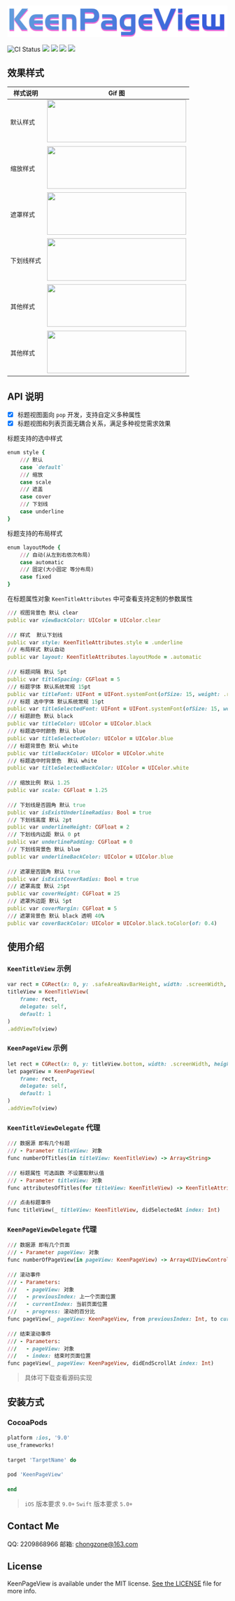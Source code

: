 ![KeenPageView](https://raw.githubusercontent.com/chongzone/KeenPageView/master/Resources/KeenPageViewLogo.png)

![CI Status](https://img.shields.io/travis/chongzone/KeenPageView.svg?style=flat)
![](https://img.shields.io/badge/swift-5.0%2B-orange.svg?style=flat)
![](https://img.shields.io/badge/pod-v1.0.2-brightgreen.svg?style=flat)
![](https://img.shields.io/badge/platform-iOS9.0%2B-orange.svg?style=flat)
![](https://img.shields.io/badge/license-MIT-blue.svg)

## 效果样式 

样式说明 | Gif 图 |
----|------|
默认样式 |  <img src="https://raw.githubusercontent.com/chongzone/KeenPageView/master/Resources/Keenpage_01.gif" width="318" height="97"> |
缩放样式 |  <img src="https://raw.githubusercontent.com/chongzone/KeenPageView/master/Resources/Keenpage_02.gif" width="318" height="97"> |
遮罩样式 |  <img src="https://raw.githubusercontent.com/chongzone/KeenPageView/master/Resources/Keenpage_03.gif" width="318" height="97"> |
下划线样式 |  <img src="https://raw.githubusercontent.com/chongzone/KeenPageView/master/Resources/Keenpage_04.gif" width="318" height="97"> |
其他样式 |  <img src="https://raw.githubusercontent.com/chongzone/KeenPageView/master/Resources/Keenpage_05.gif" width="318" height="97"> |
其他样式 |  <img src="https://raw.githubusercontent.com/chongzone/KeenPageView/master/Resources/Keenpage_06.gif" width="318" height="97"> |

## API 说明

- [x] 标题视图面向 `pop` 开发，支持自定义多种属性
- [x] 标题视图和列表页面无耦合关系，满足多种视觉需求效果 

标题支持的选中样式
```ruby
enum style {
    /// 默认
    case `default`
    /// 缩放
    case scale
    /// 遮盖
    case cover
    /// 下划线
    case underline
}
```

标题支持的布局样式
```ruby
enum layoutMode {
    /// 自动(从左到右依次布局)
    case automatic
    /// 固定(大小固定 等分布局)
    case fixed
}
```

在标题属性对象 `KeenTitleAttributes` 中可查看支持定制的参数属性
```ruby
/// 视图背景色 默认 clear
public var viewBackColor: UIColor = UIColor.clear

/// 样式  默认下划线
public var style: KeenTitleAttributes.style = .underline
/// 布局样式 默认自动
public var layout: KeenTitleAttributes.layoutMode = .automatic

/// 标题间隔 默认 5pt
public var titleSpacing: CGFloat = 5
/// 标题字体 默认系统常规 15pt
public var titleFont: UIFont = UIFont.systemFont(ofSize: 15, weight: .regular)
/// 标题 选中字体 默认系统常规 15pt
public var titleSelectedFont: UIFont = UIFont.systemFont(ofSize: 15, weight: .regular)
/// 标题颜色 默认 black
public var titleColor: UIColor = UIColor.black
/// 标题选中时颜色 默认 blue
public var titleSelectedColor: UIColor = UIColor.blue
/// 标题背景色 默认 white
public var titleBackColor: UIColor = UIColor.white
/// 标题选中时背景色  默认 white
public var titleSelectedBackColor: UIColor = UIColor.white

/// 缩放比例 默认 1.25
public var scale: CGFloat = 1.25

/// 下划线是否圆角 默认 true
public var isExistUnderlineRadius: Bool = true
/// 下划线高度 默认 2pt
public var underlineHeight: CGFloat = 2
/// 下划线内边距 默认 0 pt
public var underlinePadding: CGFloat = 0
/// 下划线背景色 默认 blue
public var underlineBackColor: UIColor = UIColor.blue

/// 遮罩是否圆角 默认 true
public var isExistCoverRadius: Bool = true
/// 遮罩高度 默认 25pt
public var coverHeight: CGFloat = 25
/// 遮罩外边距 默认 5pt
public var coverMargin: CGFloat = 5
/// 遮罩背景色 默认 black 透明 40%
public var coverBackColor: UIColor = UIColor.black.toColor(of: 0.4)
```

## 使用介绍 

### `KeenTitleView` 示例

```ruby
var rect = CGRect(x: 0, y: .safeAreaNavBarHeight, width: .screenWidth, height: 44)
titleView = KeenTitleView(
    frame: rect,
    delegate: self,
    default: 1
)
.addViewTo(view)
```

### `KeenPageView` 示例

```ruby
let rect = CGRect(x: 0, y: titleView.bottom, width: .screenWidth, height: .screenHeight - titleView.bottom)
let pageView = KeenPageView(
    frame: rect,
    delegate: self,
    default: 1
)
.addViewTo(view)
```

### `KeenTitleViewDelegate` 代理

```ruby
/// 数据源 即有几个标题
/// - Parameter titleView: 对象
func numberOfTitles(in titleView: KeenTitleView) -> Array<String>

/// 标题属性 可选函数 不设置取默认值
/// - Parameter titleView: 对象
func attributesOfTitles(for titleView: KeenTitleView) -> KeenTitleAttributes

/// 点击标题事件
func titleView(_ titleView: KeenTitleView, didSelectedAt index: Int)
```

### `KeenPageViewDelegate` 代理

```ruby
/// 数据源 即有几个页面
/// - Parameter pageView: 对象
func numberOfPageView(in pageView: KeenPageView) -> Array<UIViewController>

/// 滚动事件
/// - Parameters:
///   - pageView: 对象
///   - previousIndex: 上一个页面位置
///   - currentIndex: 当前页面位置
///   - progress: 滚动的百分比
func pageView(_ pageView: KeenPageView, from previousIndex: Int, to currentIndex: Int, progress: CGFloat)

/// 结束滚动事件
/// - Parameters:
///   - pageView: 对象
///   - index: 结束时页面位置
func pageView(_ pageView: KeenPageView, didEndScrollAt index: Int)
```
> 具体可下载查看源码实现 

## 安装方式 

### CocoaPods

```ruby
platform :ios, '9.0'
use_frameworks!

target 'TargetName' do

pod 'KeenPageView'

end
```
> `iOS` 版本要求 `9.0+`
> `Swift` 版本要求 `5.0+`

## Contact Me

QQ: 2209868966
邮箱: chongzone@163.com

## License

KeenPageView is available under the MIT license. [See the LICENSE](https://github.com/chongzone/KeenPageView/blob/main/LICENSE) file for more info.
